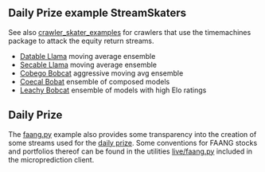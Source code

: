 

## Daily Prize example StreamSkaters

See also [crawler_skater_examples](https://github.com/microprediction/microprediction/tree/master/crawler_skater_examples) for crawlers that use the timemachines package to attack the equity return streams. 

 - [Datable Llama](https://github.com/microprediction/microprediction/blob/master/crawler_skater_examples/datable_llama.py) moving average ensemble
 - [Secable Llama](https://github.com/microprediction/microprediction/blob/master/crawler_skater_examples/secable_llama.py) moving average ensemble
 - [Cobego Bobcat](https://github.com/microprediction/microprediction/blob/master/crawler_skater_examples/cobego_bobcat.py) aggressive moving avg ensemble
 - [Coecal Bobat](https://github.com/microprediction/microprediction/blob/master/crawler_skater_examples/coecal_bobcat.py) ensemble of composed models 
 - [Leachy Bobcat](https://github.com/microprediction/microprediction/blob/master/crawler_skater_examples/leachy_bobcat.py) ensemble of models with high Elo ratings


## Daily Prize 

The [faang.py](https://github.com/microprediction/microprediction/blob/master/stream_examples_faang/faang.py) example also provides some transparency into the creation of some streams used for the [daily prize](https://www.microprediction.com/competitions/daily). Some conventions for FAANG stocks and portfolios thereof can be found in the utilities [live/faang.py](https://github.com/microprediction/microprediction/blob/master/microprediction/live/faang.py) included in the microprediction client.  


